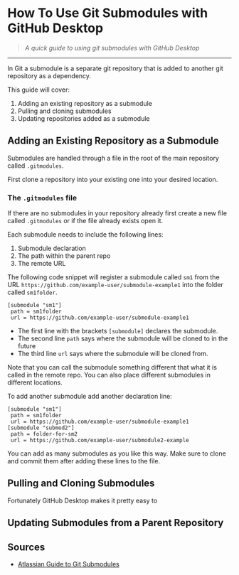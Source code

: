 # How To Use Git Submodules with GitHub Desktop

> *A quick guide to using git submodules with GitHub Desktop*

---

In Git a submodule is a separate git repository that is added to another git repository as a dependency.

This guide will cover:

1. Adding an existing repository as a submodule
2. Pulling and cloning submodules
3. Updating repositories added as a submodule

## Adding an Existing Repository as a Submodule

Submodules are handled through a file in the root of the main repository called `.gitmodules`. 

First clone a repository into your existing one into your desired location.

### The `.gitmodules` file

If there are no submodules in your repository already first create a new file called `.gitmodules` or if the file already exists open it.

Each submodule needs to include the following lines:

1. Submodule declaration
2. The path within the parent repo
3. The remote URL

The following code snippet will register a submodule called `sm1` from the URL `https://github.com/example-user/submodule-example1` into the folder called `sm1folder`. 

```
[submodule "sm1"]
 path = sm1folder
 url = https://github.com/example-user/submodule-example1
```

- The first line with the brackets `[submodule]` declares the submodule.
- The second line `path` says where the submodule will be cloned to in the future
- The third line `url` says where the submodule will be cloned from.

Note that you can call the submodule something different that what it is called in the remote repo. You can also place different submodules in different locations. 

To add another submodule add another declaration line:

```
[submodule "sm1"]
 path = sm1folder
 url = https://github.com/example-user/submodule-example1
[submodule "submod2"]
 path = folder-for-sm2
 url = https://github.com/example-user/submodule2-example
```

You can add as many submodules as you like this way. Make sure to clone and commit them after adding these lines to the file.

## Pulling and Cloning Submodules

Fortunately GitHub Desktop makes it pretty easy to 

## Updating Submodules from a Parent Repository



## Sources

- [Atlassian Guide to Git Submodules](https://www.atlassian.com/git/tutorials/git-submodule)
